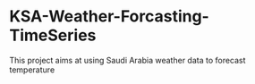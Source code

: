 # KSA-Weather-Forcasting-TimeSeries
This project aims at using Saudi Arabia weather data to forecast temperature
